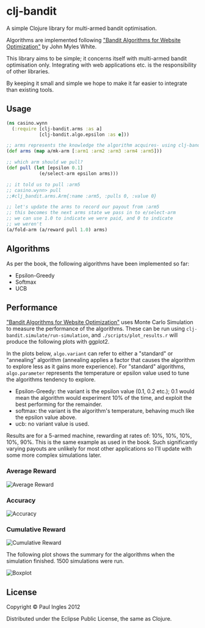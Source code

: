 # clj-bandit

A simple Clojure library for multi-armed bandit optimisation.

Algorithms are implemented following ["Bandit Algorithms for Website Optimization"](http://shop.oreilly.com/product/0636920027393.do) by John Myles White.

This library aims to be simple; it concerns itself with multi-armed bandit optimisation only. Integrating with web applications etc. is the responsibility of other libraries.

By keeping it small and simple we hope to make it far easier to integrate than existing tools.

## Usage

```clojure
(ns casino.wynn
  (:require [clj-bandit.arms :as a]
            [clj-bandit.algo.epsilon :as e]))

;; arms represents the knowledge the algorithm acquires- using clj-bandit.Arm records
(def arms (map a/mk-arm [:arm1 :arm2 :arm3 :arm4 :arm5]))

;; which arm should we pull?
(def pull (let [epsilon 0.1]
            (e/select-arm epsilon arms)))

;; it told us to pull :arm5
;; casino.wynn> pull
;;#clj_bandit.arms.Arm{:name :arm5, :pulls 0, :value 0}

;; let's update the arms to record our payout from :arm5
;; this becomes the next arms state we pass in to e/select-arm
;; we can use 1.0 to indicate we were paid, and 0 to indicate
;; we weren't
(a/fold-arm (a/reward pull 1.0) arms)

```

## Algorithms

As per the book, the following algorithms have been implemented so far:

* Epsilon-Greedy
* Softmax
* UCB

## Performance

["Bandit Algorithms for Website Optimization"](http://shop.oreilly.com/product/0636920027393.do) uses Monte Carlo Simulation to measure the performance of the algorithms. These can be run using `clj-bandit.simulate/run-simulation`, and `./scripts/plot_results.r` will produce the following plots with ggplot2.

In the plots below, `algo.variant` can refer to either a "standard" or "annealing" algorithm (annealing applies a factor that causes the algorithm to explore less as it gains more experience). For "standard" algorithms, `algo.parameter` represents the temperature or epsilon value used to tune the algorithms tendency to explore.

* Epsilon-Greedy: the variant is the epsilon value (0.1, 0.2 etc.); 0.1 would mean the algorithm would experiment 10% of the time, and exploit the best performing for the remainder.
* softmax: the variant is the algorithm's temperature, behaving much like the epsilon value above.
* ucb: no variant value is used.

Results are for a 5-armed machine, rewarding at rates of: 10%, 10%, 10%, 10%, 90%. This is the same example as used in the book. Such significantly varying payouts are unlikely for most other applications so I'll update with some more complex simulations later.

### Average Reward

![Average Reward](http://clojure.bandit.s3-external-3.amazonaws.com/avg_reward.png)

### Accuracy

![Accuracy](http://clojure.bandit.s3-external-3.amazonaws.com/accuracy.png)

### Cumulative Reward

![Cumulative Reward](http://clojure.bandit.s3-external-3.amazonaws.com/cumulative_reward.png)

The following plot shows the summary for the algorithms when the simulation finished. 1500 simulations were run.

![Boxplot](http://clojure.bandit.s3-external-3.amazonaws.com/algorithm_reward_boxplot.png)

## License

Copyright &copy; Paul Ingles 2012

Distributed under the Eclipse Public License, the same as Clojure.
